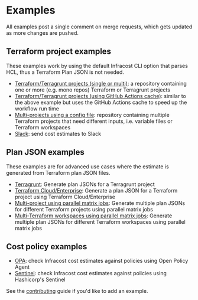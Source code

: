 # Examples

All examples post a single comment on merge requests, which gets updated as more changes are pushed.

## Terraform project examples

These examples work by using the default Infracost CLI option that parses HCL, thus a Terraform Plan JSON is not needed.

  - [Terraform/Terragrunt projects (single or multi)](terraform-project): a repository containing one or more (e.g. mono repos) Terraform or Terragrunt projects
  - [Terraform/Terragrunt projects (using GitHub Actions cache)](using-cache): similar to the above example but uses the GitHub Actions cache to speed up the workflow run time
  - [Multi-projects using a config file](multi-project-config-file): repository containing multiple Terraform projects that need different inputs, i.e. variable files or Terraform workspaces
  - [Slack](slack): send cost estimates to Slack

## Plan JSON examples

These examples are for advanced use cases where the estimate is generated from Terraform plan JSON files.

- [Terragrunt](plan-json/terragrunt): Generate plan JSONs for a Terragrunt project
- [Terraform Cloud/Enterprise](plan-json/terraform-cloud-enterprise): Generate a plan JSON for a Terraform project using Terraform Cloud/Enterprise
- [Multi-project using parallel matrix jobs](plan-json/multi-project-matrix): Generate multiple plan JSONs for different Terraform projects using parallel matrix jobs
- [Multi-Terraform workspaces using parallel matrix jobs](plan-json/multi-workspace-matrix): Generate multiple plan JSONs for different Terraform workspaces using parallel matrix jobs

## Cost policy examples

- [OPA](https://www.infracost.io/docs/features/cost_policies/): check Infracost cost estimates against policies using Open Policy Agent
- [Sentinel](sentinel): check Infracost cost estimates against policies using Hashicorp's Sentinel

See the [contributing](../CONTRIBUTING.md) guide if you'd like to add an example.
